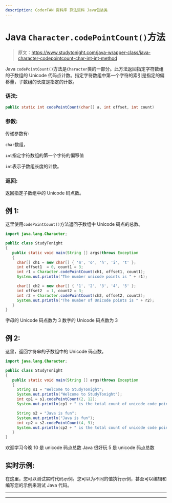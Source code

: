 ```yaml
---
description: CoderFAN 资料库 算法资料 Java包装类
---
```


# Java `Character.codePointCount()`方法

> 原文：<https://www.studytonight.com/java-wrapper-class/java-character-codepointcount-char-int-int-method>

Java `codePointCount()`方法是`Character`类的一部分。此方法返回指定字符数组的子数组的 Unicode 代码点计数。指定字符数组中第一个字符的索引是指定的偏移量，子数组的长度是指定的计数。

### 语法:

```java
public static int codePointCount(char[] a, int offset, int count) 
```

### 参数:

传递参数有:

`char`数组，

`int`指定字符数组的第一个字符的偏移值

`int`表示子数组长度的计数。

### 返回:

返回指定子数组中的 Unicode 码点数。

## 例 1:

这里使用`codePointCount()`方法返回子数组中 Unicode 码点的总数。

```java
import java.lang.Character;

public class StudyTonight
{    
   public static void main(String [] args)throws Exception
   {  
     char[] ch1 = new char[] { 'm', 'o', 'h', 'i', 't' };  
     int offset1  = 0, count1 = 3;  
     int r1 = Character.codePointCount(ch1, offset1, count1);  
     System.out.println("The number unicode points is " + r1);  

     char[] ch2 = new char[] { '1', '2', '3', '4', '5' };  
     int offset2  = 1, count2 = 3;  
     int r2 = Character.codePointCount(ch2, offset2, count2);  
     System.out.println("The number of Unicode points is " + r2);   
   }
}
```

字母的 Unicode 码点数为 3
数字的 Unicode 码点数为 3

## 例 2:

这里，返回字符串的子数组中的 Unicode 码点数。

```java
import java.lang.Character;

public class StudyTonight
{    
   public static void main(String [] args)throws Exception
   {  
     String s1 = "Welcome to StudyTonight";   
     System.out.println("Welcome to StudyTonight");  
     int cp1 = s1.codePointCount(2, 12);  
     System.out.println(cp1 + " is the total count of unicode code point");  

     String s2 = "Java is fun";  
     System.out.println("Java is fun");  
     int cp2 = s2.codePointCount(4, 9);  
     System.out.println(cp2 + " is the total count of unicode code point");  
   }
}
```

欢迎学习今晚
10 是 unicode 码点总数
Java 很好玩
5 是 unicode 码点总数

## 实时示例:

在这里，您可以测试实时代码示例。您可以为不同的值执行示例，甚至可以编辑和编写您的示例来测试 Java 代码。

* * *

* * *